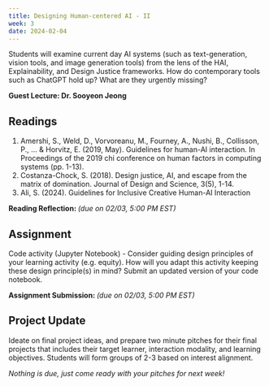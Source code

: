 ```yaml
---
title: Designing Human-centered AI - II 
week: 3
date: 2024-02-04
---
```


Students will examine current day AI systems (such as text-generation, vision tools, and image generation tools) from the lens of the HAI, Explainability, and Design Justice frameworks. How do contemporary tools such as ChatGPT hold up? What are they urgently missing? 

**Guest Lecture: Dr. Sooyeon Jeong**

## Readings
1. Amershi, S., Weld, D., Vorvoreanu, M., Fourney, A., Nushi, B., Collisson, P., ... & Horvitz, E. (2019, May). Guidelines for human-AI interaction. In Proceedings of the 2019 chi conference on human factors in computing systems (pp. 1-13).
1. Costanza-Chock, S. (2018). Design justice, AI, and escape from the matrix of domination. Journal of Design and Science, 3(5), 1-14.
1. Ali, S. (2024). Guidelines for Inclusive Creative Human-AI Interaction 


**Reading Reflection: []()** *(due on 02/03, 5:00 PM EST)*

## Assignment
Code activity (Jupyter Notebook) - Consider guiding design principles of your learning activity (e.g. equity). How will you adapt this activity keeping these design principle(s) in mind? Submit an updated version of your code notebook. 

**Assignment Submission: []()** *(due on 02/03, 5:00 PM EST)*

## Project Update
Ideate on final project ideas, and prepare two minute pitches for their final projects that includes their target learner, interaction modality, and learning objectives. Students will form groups of 2-3 based on interest alignment. 

*Nothing is due, just come ready with your pitches for next week!*  

